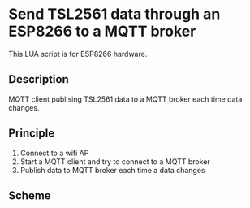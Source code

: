 # Send TSL2561 data through an ESP8266 to a MQTT broker

This LUA script is for ESP8266 hardware.

## Description

MQTT client publising TSL2561 data to a MQTT broker each time data changes.

## Principle

1. Connect to a wifi AP
2. Start a MQTT client and try to connect to a MQTT broker
3. Publish data to  MQTT broker each time a data changes

## Scheme

